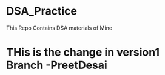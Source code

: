 # DSA_Practice
This Repo Contains DSA materials of Mine

# THis is the change in version1 Branch -PreetDesai